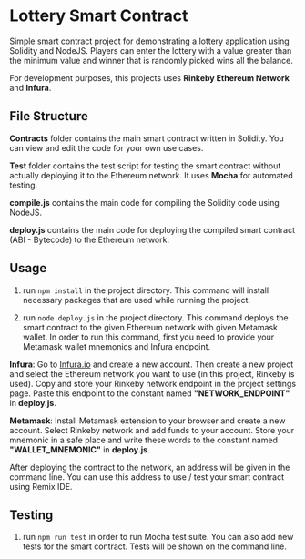 # Lottery Smart Contract
Simple smart contract project for demonstrating a lottery application using Solidity and NodeJS. Players can enter the lottery with a value greater than the minimum value and winner that is randomly picked wins all the balance.

For development purposes, this projects uses **Rinkeby Ethereum Network** and **Infura**.

## File Structure
**Contracts** folder contains the main smart contract written in Solidity. You can view and edit the code for your own use cases.

**Test** folder contains the test script for testing the smart contract without actually deploying it to the Ethereum network. It uses **Mocha** for automated testing.

**compile.js** contains the main code for compiling the Solidity code using NodeJS.

**deploy.js** contains the main code for deploying the compiled smart contract (ABI - Bytecode) to the Ethereum network.

## Usage
1. run `npm install` in the project directory. This command will install necessary packages that are used while running the project.

2. run `node deploy.js` in the project directory. This command deploys the smart contract to the given Ethereum network with given Metamask wallet. In order to run this command, first you need to provide your Metamask wallet mnemonics and Infura endpoint.

**Infura**: Go to [Infura.io](https://infura.io/ "Infura.io") and create a new account. Then create a new project and select the Ethereum network you want to use (in this project, Rinkeby is used). Copy and store your Rinkeby network endpoint in the project settings page. Paste this endpoint to the constant named **"NETWORK_ENDPOINT"** in **deploy.js**.

**Metamask**: Install Metamask extension to your browser and create a new account. Select Rinkeby network and add funds to your account. Store your mnemonic in a safe place and write these words to the constant named **"WALLET_MNEMONIC"** in **deploy.js**.

After deploying the contract to the network, an address will be given in the command line. You can use this address to use / test your smart contract using Remix IDE.

## Testing
1. run `npm run test` in order to run Mocha test suite. You can also add new tests for the smart contract. Tests will be shown on the command line.
